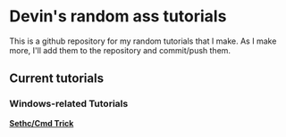 # Devin's random ass tutorials

This is a github repository for my random tutorials that I make. As I make more, I'll add them to the repository and commit/push them.

## Current tutorials

### Windows-related Tutorials

**[Sethc/Cmd Trick](winrelated/sethc%20cmd%20trick/README.md)**